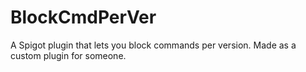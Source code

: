 # BlockCmdPerVer
A Spigot plugin that lets you block commands per version. Made as a custom plugin for someone.
